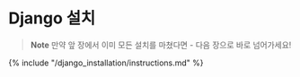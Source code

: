 # Django 설치

> **Note** 만약 앞 장에서 이미 모든 설치를 마쳤다면 - 다음 장으로 바로 넘어가세요!

{% include "/django_installation/instructions.md" %}
